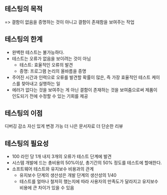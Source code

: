 ## 테스팅의 목적
=> 결함이 없음을 증명하는 것이 아니고 결함이 존재함을 보여주는 작업

## 테스팅의 한계
- 완벽한 테스트는 불가능하다.
- 테스트는 오류가 없음을 보이려는 것이 아님 
	- 테스트: 효율적인 오류의 발견 
	- 증명: 프로그램 논리의 올바름을 증명
- 주어진 시간과 인력으로 오류를 발견할 확률이 많은, 즉 가장 효율적인 테스트 케이스를 찾아내고 실행하는 일 
- 에러가 없다는 것을 보여주는 게 아닌 결함이 존재하는 것을 보여줌으로써 제품이 인도되기 전에 수정할 수 있는 기회를 제공

## 테스팅의 이점
디버깅 감소
자신 있게 변경 가능
더 나은 문서자료
더 단순한 리뷰

## 테스팅의 필요성
- 100 라인 당 1개 내지 3개의 오류가 테스트 단계에 발견 
- 시스템 개발에 드는 총비용의 50%이상, 총기간의 50% 정도를 테스트에 할애한다.
- 소프트웨어 테스트와 유지보수 비용과의 관계 
	- 유지보수 단계의 생산성은 개발 단계의 생산성의 1/40 
	- 테스트를 얼마나 철저히 했는지에 따라 사용자의 만족도가 달라지고 유지보수 비용에 큰 차이가 있을 수 있음
